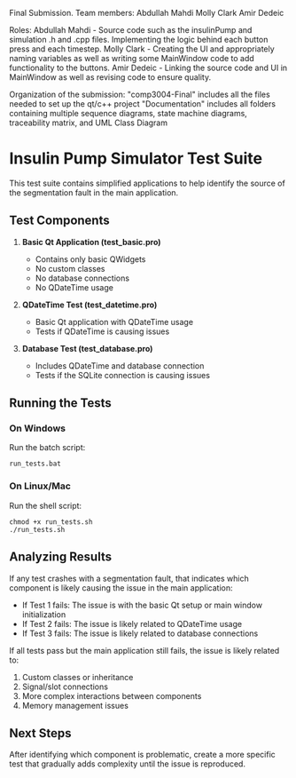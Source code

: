 Final Submission.
Team members:
Abdullah Mahdi
Molly Clark
Amir Dedeic

Roles:
Abdullah Mahdi - Source code such as the insulinPump and simulation .h and .cpp files. Implementing the logic behind each button press and each timestep.
Molly Clark - Creating the UI and appropriately naming variables as well as writing some MainWindow code to add functionality to the buttons.
Amir Dedeic - Linking the source code and UI in MainWindow as well as revising code to ensure quality.

Organization of the submission:
"comp3004-Final" includes all the files needed to set up the qt/c++ project
"Documentation" includes all folders containing multiple sequence diagrams, state machine diagrams, traceability matrix, and UML Class Diagram

# Insulin Pump Simulator Test Suite

This test suite contains simplified applications to help identify the source of the segmentation fault in the main application.

## Test Components

1. **Basic Qt Application (test_basic.pro)**

   - Contains only basic QWidgets
   - No custom classes
   - No database connections
   - No QDateTime usage

2. **QDateTime Test (test_datetime.pro)**

   - Basic Qt application with QDateTime usage
   - Tests if QDateTime is causing issues

3. **Database Test (test_database.pro)**
   - Includes QDateTime and database connection
   - Tests if the SQLite connection is causing issues

## Running the Tests

### On Windows

Run the batch script:

```
run_tests.bat
```

### On Linux/Mac

Run the shell script:

```
chmod +x run_tests.sh
./run_tests.sh
```

## Analyzing Results

If any test crashes with a segmentation fault, that indicates which component is likely causing the issue in the main application:

- If Test 1 fails: The issue is with the basic Qt setup or main window initialization
- If Test 2 fails: The issue is likely related to QDateTime usage
- If Test 3 fails: The issue is likely related to database connections

If all tests pass but the main application still fails, the issue is likely related to:

1. Custom classes or inheritance
2. Signal/slot connections
3. More complex interactions between components
4. Memory management issues

## Next Steps

After identifying which component is problematic, create a more specific test that gradually adds complexity until the issue is reproduced.
